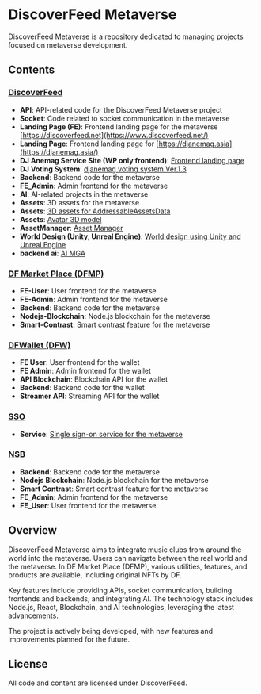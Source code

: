 # DiscoverFeed Metaverse

DiscoverFeed Metaverse is a repository dedicated to managing projects focused on metaverse development.

## Contents

### [DiscoverFeed](https://github.com/discoverfeed/DF)
- **API**: API-related code for the DiscoverFeed Metaverse project
- **Socket**: Code related to socket communication in the metaverse
- **Landing Page (FE)**: Frontend landing page for the metaverse [https://discoverfeed.net](https://www.discoverfeed.net/)
- **Landing Page**: Frontend landing page for [https://djanemag.asia](https://djanemag.asia/)
- **DJ Anemag Service Site (WP only frontend)**: [Frontend landing page](https://github.com/discoverfeed/df_public_html.git)
- **DJ Voting System**: [djanemag voting system Ver.1.3](https://github.com/discoverfeed/dj-voting-unity.git)
- **Backend**: Backend code for the metaverse
- **FE_Admin**: Admin frontend for the metaverse
- **AI**: AI-related projects in the metaverse
- **Assets**: 3D assets for the metaverse
- **Assets**: [3D assets for AddressableAssetsData](https://github.com/discoverfeed/AddressableAssetsData.git)
- **Assets**: [Avatar 3D model](https://github.com/discoverfeed/Ida_Faber.git)
- **AssetManager**: [Asset Manager](https://github.com/discoverfeed/AssetsManager.git)
- **World Design (Unity, Unreal Engine)**: [World design using Unity and Unreal Engine](https://github.com/discoverfeed/df-unity-master.git)
- **backend ai**: [AI MGA](https://github.com/discoverfeed/DF_backend_ai.git)

### [DF Market Place (DFMP)](https://github.com/discoverfeed/df_mp-df__web_user)
- **FE-User**: User frontend for the metaverse
- **FE-Admin**: Admin frontend for the metaverse
- **Backend**: Backend code for the metaverse
- **Nodejs-Blockchain**: Node.js blockchain for the metaverse
- **Smart-Contrast**: Smart contrast feature for the metaverse

### [DFWallet (DFW)](https://github.com/discoverfeed/Wallet)
- **FE User**: User frontend for the wallet
- **FE Admin**: Admin frontend for the wallet
- **API Blockchain**: Blockchain API for the wallet
- **Backend**: Backend code for the wallet
- **Streamer API**: Streaming API for the wallet

### [SSO](https://github.com/discoverfeed/SSO)
- **Service**: [Single sign-on service for the metaverse](https://github.com/discoverfeed/SSO.git)

### [NSB](https://github.com/discoverfeed/NSB)
- **Backend**: Backend code for the metaverse
- **Nodejs Blockchain**: Node.js blockchain for the metaverse
- **Smart Contrast**: Smart contrast feature for the metaverse
- **FE_Admin**: Admin frontend for the metaverse
- **FE_User**: User frontend for the metaverse

## Overview
DiscoverFeed Metaverse aims to integrate music clubs from around the world into the metaverse. Users can navigate between the real world and the metaverse. In DF Market Place (DFMP), various utilities, features, and products are available, including original NFTs by DF.

Key features include providing APIs, socket communication, building frontends and backends, and integrating AI. The technology stack includes Node.js, React, Blockchain, and AI technologies, leveraging the latest advancements.

The project is actively being developed, with new features and improvements planned for the future.

## License
All code and content are licensed under DiscoverFeed.
